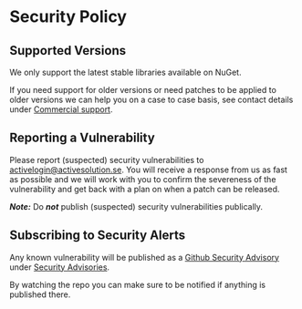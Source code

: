 # Security Policy

## Supported Versions

We only support the latest stable libraries available on NuGet.

If you need support for older versions or need patches to be applied to older versions we can help you on a case to case basis, see contact details under [Commercial support](https://activelogin.net/#support).

## Reporting a Vulnerability

Please report (suspected) security vulnerabilities to [activelogin@activesolution.se](mailto:activelogin@activesolution.se).
You will receive a response from us as fast as possible and we will work with you to confirm the severeness of the vulnerability and get back with a plan on when a patch can be released.

___Note:___ Do ___not___ publish (suspected) security vulnerabilities publically.

## Subscribing to Security Alerts

Any known vulnerability will be published as a [Github Security Advisory](https://docs.github.com/en/code-security/security-advisories/about-github-security-advisories) under [Security Advisories](https://github.com/ActiveLogin/ActiveLogin.Identity/security/advisories).

By watching the repo you can make sure to be notified if anything is published there.
